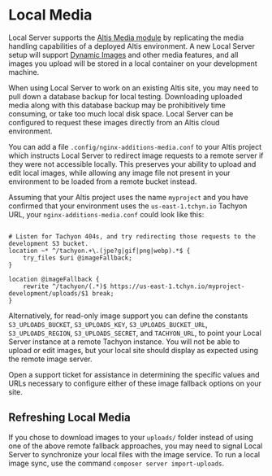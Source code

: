 # Local Media

Local Server supports the [Altis Media module](docs://media/) by replicating the media handling capabilities of a deployed Altis environment. A new Local Server setup will support [Dynamic Images](docs://media/dynamic-images/) and other media features, and all images you upload will be stored in a local container on your development machine.

When using Local Server to work on an existing Altis site, you may need to pull down a database backup for local testing. Downloading uploaded media along with this database backup may be prohibitively time consuming, or take too much local disk space. Local Server can be configured to request these images directly from an Altis cloud environment.

You can add a file `.config/nginx-additions-media.conf` to your Altis project which instructs Local Server to redirect image requests to a remote server if they were not accessible locally. This preserves your ability to upload and edit local images, while allowing any image file not present in your environment to be loaded from a remote bucket instead.

Assuming that your Altis project uses the name `myproject` and you have confirmed that your environment uses the `us-east-1.tchyn.io` Tachyon URL, your `nginx-additions-media.conf` could look like this:

<pre><code>
# Listen for Tachyon 404s, and try redirecting those requests to the development S3 bucket.
location ~* ^/tachyon.+\.(jpe?g|gif|png|webp).*$ {
	try_files $uri @imageFallback;
}

location @imageFallback {
	rewrite ^/tachyon/(.*)$ https://us-east-1.tchyn.io/myproject-development/uploads/$1 break;
}
</code></pre>

Alternatively, for read-only image support you can define the constants `S3_UPLOADS_BUCKET`, `S3_UPLOADS_KEY`, `S3_UPLOADS_BUCKET_URL`, `S3_UPLOADS_REGION`, `S3_UPLOADS_SECRET`, and `TACHYON_URL`, to point your Local Server instance at a remote Tachyon instance. You will not be able to upload or edit images, but your local site should display as expected using the remote image server.

Open a support ticket for assistance in determining the specific values and URLs necessary to configure either of these image fallback options on your site.

## Refreshing Local Media

If you chose to download images to your `uploads/` folder instead of using one of the above remote fallback approaches, you may need to signal Local Server to synchronize your local files with the image service. To run a local image sync, use the command `composer server import-uploads`.
